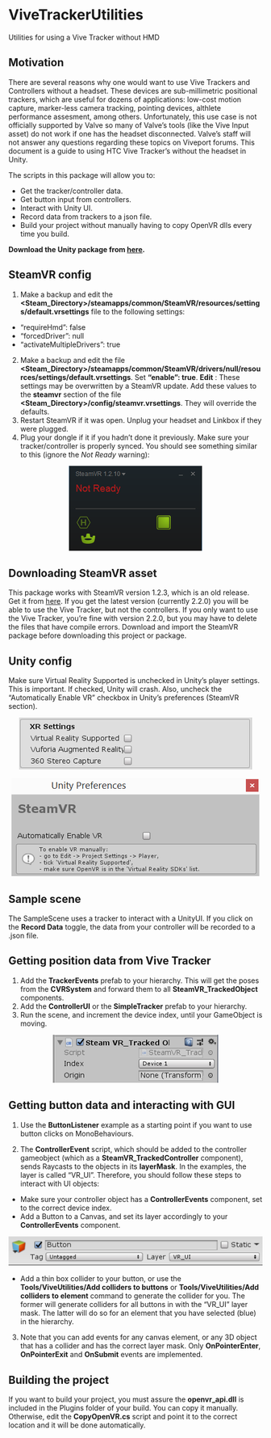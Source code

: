 # ViveTrackerUtilities
Utilities for using a Vive Tracker without HMD


## Motivation
There are several reasons  why one  would want to use Vive Trackers and Controllers without a headset. These devices are sub-millimetric positional trackers, which are useful for dozens of applications: low-cost motion capture, marker-less camera tracking, pointing devices, althlete performance assesment, among others.
Unfortunately, this use case is  not officially supported by Valve so many of Valve’s tools (like the Vive Input asset) do not work if one has the headset disconnected. Valve’s staff will not answer any questions regarding these topics on Viveport forums. 
This document is a guide to using HTC Vive Tracker’s without the headset in Unity. 

The scripts in this package will allow you to:
* Get the tracker/controller data.
* Get button input from controllers.
* Interact with Unity UI.
* Record data from trackers to a json file.
* Build your project without manually having to copy OpenVR dlls every time you build. 

__Download the Unity package from [here](https://github.com/sergiobd/ViveTrackerUtilities).__

## SteamVR config
1.	Make a backup and edit the **<Steam_Directory>/steamapps/common/SteamVR/resources/settings/default.vrsettings** file to the following settings:

* “requireHmd”: false
* “forcedDriver”: null
* “activateMultipleDrivers”: true

2.	Make a backup and edit the file **<Steam_Directory>/steamapps/common/SteamVR/drivers/null/resources/settings/default.vrsettings**. Set **“enable”: true**. 
**Edit** : These settings may be overwritten by a SteamVR update. Add these values to the **steamvr** section of the file **<Steam_Directory>/config/steamvr.vrsettings**. They will override the defaults.
3.	Restart SteamVR if it was open. Unplug your headset and Linkbox if they were plugged.
4.	Plug your dongle if it if you hadn’t done it previously. Make sure your tracker/controller is properly synced. You should see something similar to this (ignore the *Not Ready* warning):

<p align="center">
  <img src="/DocImages/Tracker_SteamVR.png">
</p>


## Downloading SteamVR asset
This package works with SteamVR version 1.2.3, which is an old release. Get it from [here](https://github.com/ValveSoftware/steamvr_unity_plugin/releases/tag/1.2.3). If you get the latest version (currently 2.2.0) you will be able to use the Vive Tracker, but not the controllers. If you only want to use the Vive Tracker, you’re fine with version 2.2.0, but you may have to delete the files that have compile errors. 
Download and import the SteamVR package before downloading this project or package.

## Unity config
Make sure Virtual Reality Supported is unchecked in Unity’s player settings. This is important. If checked, Unity will crash. Also, uncheck the “Automatically Enable VR” checkbox in Unity’s preferences (SteamVR section).

<p align="center">
  <img src="/DocImages/XRSettings.png">
</p>

<p align="center">
  <img src="/DocImages/UnityPrefs.png">
</p>
 
## Sample scene
The SampleScene uses a tracker to interact with a UnityUI. If you click on the **Record Data** toggle, the data from your controller will be recorded to a .json file.

## Getting position data from Vive Tracker

1.	Add the **TrackerEvents** prefab to your hierarchy. This will get the poses from the **CVRSystem** and forward them to all **SteamVR_TrackedObject** components.
2.	Add the **ControllerUI** or the **SimpleTracker** prefab to your hierarchy.
3.	Run the scene, and increment the device index, until your GameObject is moving.

<p align="center">
  <img src="/DocImages/TrackedObject.png">
</p>
 

## Getting button data and interacting with GUI
1.	Use the **ButtonListener** example as a starting point if you want to use button clicks on MonoBehaviours.

2.	The **ControllerEvent** script, which should be added to the controller gameobject  (which as a **SteamVR_TrackedController** component), sends Raycasts  to the objects in its **layerMask**. In the examples, the layer is called “VR_UI”. Therefore, you should follow these steps to interact with UI objects:
* Make sure your controller object has a **ControllerEvents** component, set to the correct device index.
* Add a Button to a Canvas, and set its layer accordingly to your **ControllerEvents** component.

<p align="center">
  <img src="/DocImages/Button.png">
</p>
 

* Add a thin box collider to your button, or use the **Tools/ViveUtilities/Add colliders to buttons** or **Tools/ViveUtilities/Add colliders to element** command to generate the collider for you. The former will generate colliders for all buttons in with the “VR_UI” layer mask. The latter will do so for an element that you have selected (blue) in the hierarchy.

3.	Note that you can add events for any canvas element, or any 3D object that has a collider and has the correct layer mask. Only **OnPointerEnter**, **OnPointerExit** and **OnSubmit** events are implemented.

## Building the project
If you want to build your project, you must assure the **openvr_api.dll** is included in the Plugins folder of your build. You can copy it manually. Otherwise, edit the **CopyOpenVR.cs** script and point it to the correct location and it will be done automatically. 
